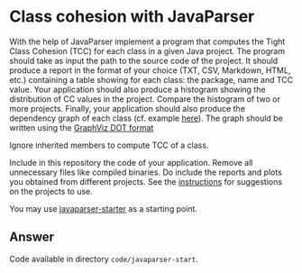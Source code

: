 # Class cohesion with JavaParser

With the help of JavaParser implement a program that computes the Tight Class Cohesion (TCC) for each class in a given Java project. The program should take as input the path to the source code of the project. It should produce a report in the format of your choice (TXT, CSV, Markdown, HTML, etc.) containing a table showing for each class: the package, name and TCC value. 
Your application should also produce a histogram showing the distribution of CC values in the project. Compare the histogram of two or more projects.
Finally, your application should also produce the dependency graph of each class (cf. example [here](https://people.irisa.fr/Benoit.Combemale/pub/course/vv/vv-textbook-v0.1.pdf#cohesion-graph)). The graph should be written using the [GraphViz DOT format](https://www.graphviz.org/)

Ignore inherited members to compute TCC of a class.

Include in this repository the code of your application. Remove all unnecessary files like compiled binaries. Do include the reports and plots you obtained from different projects. See the [instructions](../sujet.md) for suggestions on the projects to use.

You may use [javaparser-starter](../code/javaparser-starter) as a starting point.

## Answer

Code available in directory `code/javaparser-start`.